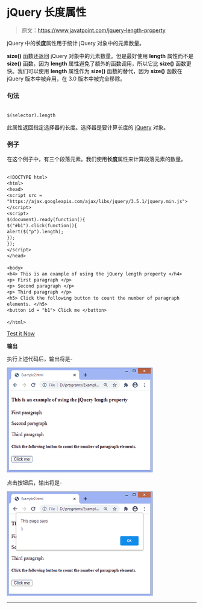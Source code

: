 # jQuery 长度属性

> 原文：<https://www.javatpoint.com/jquery-length-property>

jQuery 中的**长度**属性用于统计 jQuery 对象中的元素数量。

**size()** 函数还返回 jQuery 对象中的元素数量。但是最好使用 **length** 属性而不是 **size()** 函数，因为 **length** 属性避免了额外的函数调用，所以它比 **size()** 函数更快。我们可以使用 **length** 属性作为 **size()** 函数的替代，因为 **size()** 函数在 jQuery 版本中被弃用，在 3.0 版本中被完全移除。

### 句法

```

$(selector).length

```

此属性返回指定选择器的长度。选择器是要计算长度的 [jQuery](https://www.javatpoint.com/jquery-tutorial) 对象。

### 例子

在这个例子中，有三个段落元素。我们使用**长度**属性来计算段落元素的数量。

```

<!DOCTYPE html>
<html>
<head>
<script src = "https://ajax.googleapis.com/ajax/libs/jquery/3.5.1/jquery.min.js"> </script>
<script>
$(document).ready(function(){
$("#b1").click(function(){
alert($("p").length);
});
});
</script>
</head>

<body>
<h4> This is an example of using the jQuery length property </h4>
<p> First paragraph </p>
<p> Second paragraph </p>
<p> Third paragraph </p>
<h5> Click the following button to count the number of paragraph elements. </h5>
<button id = "b1"> Click me </button>

</html>

```

[Test it Now](https://www.javatpoint.com/oprweb/test.jsp?filename=jquery-length-property1)

**输出**

执行上述代码后，输出将是-

![jQuery length property](img/b0afff8e3090b640420b75fdafbed797.png)

点击按钮后，输出将是-

![jQuery length property](img/d92df56fbf967c896d8c21c916785223.png)

* * *